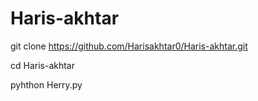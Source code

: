 # Haris-akhtar 
git clone https://github.com/Harisakhtar0/Haris-akhtar.git 
 
 cd Haris-akhtar 
 
 pyhthon Herry.py 
